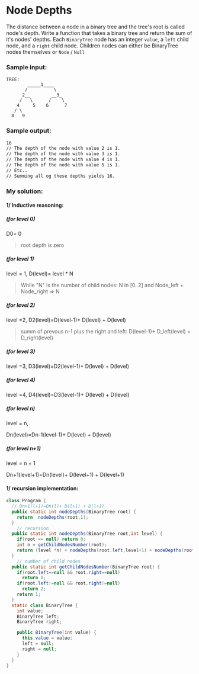# Node Depths

The distance between a node in a binary tree and the tree's root is called node's depth.
Write a function that takes a binary tree and return the sum of it's nodes' depths.
Each `BinaryTree` node has an integer `value`, a `left` child node, and a `right` child node. Children nodes can either be BinaryTree nodes themselves or `Node` / `Null`

### Sample input:
```
TREE:
        _____1____
       /          \
      2__        __3_
     /   \      /    \
    4     5    6      7
   / \
  8   9
```
### Sample output:

```sh
16
// The depth of the node with value 2 is 1.
// The depth of the node with value 3 is 1.
// The depth of the node with value 4 is 1.
// The depth of the node with value 5 is 1.
// Etc..
// Summing all og these depths yields 16.
```

### My solution:

#### 1/ Inductive reasoning:


##### (for level 0)
D0= 0
> root depth is zero

##### (for level 1)
level = 1, 
D(level)= level * N
> While "N" is the number of child nodes: 
N in [0..2] and Node_left + Node_right => N
##### (for level 2)
level =2, 
D2(level)=D(level-1)+ D(level) + D(level) 
>summ of prevous n-1 plus the right and left: D(level-1)+ D_left(level) + D_right(level)
##### (for level 3)
level =3, 
D3(level)=D2(level-1)+ D(level) + D(level)
##### (for level 4)
level =4, 
D4(level)=D3(level-1)+ D(level) + D(level)

##### (for level n)
level = n, 

Dn(level)=Dn-1(level-1)+ D(level) + D(level)
##### (for level n+1)
level = n + 1

Dn+1(level+1)=Dn(level)+ D(level+1) + D(level+1)

#### 1/ recursion implementation:

```java
class Program {
  // Dn+1(l+1)=Dn(l)+ D(l+1) + D(l+1)
  public static int nodeDepths(BinaryTree root) {
    return  nodeDepths(root,1);
  }
	// recursion
  public static int nodeDepths(BinaryTree root,int level) {
    if(root == null) return 0;
    int n = getChildNodesNumber(root);
    return (level *n) + nodeDepths(root.left,level+1) + nodeDepths(root.right,level+1);
  }
	// number of child nodes
  public static int getChildNodesNumber(BinaryTree root) {
    if(root.left==null && root.right==null)
      return 0;
    if(root.left!=null && root.right!=null)
      return 2;
    return 1;
  }
  static class BinaryTree {
    int value;
    BinaryTree left;
    BinaryTree right;

    public BinaryTree(int value) {
      this.value = value;
      left = null;
      right = null;
    }
  }
}
```
